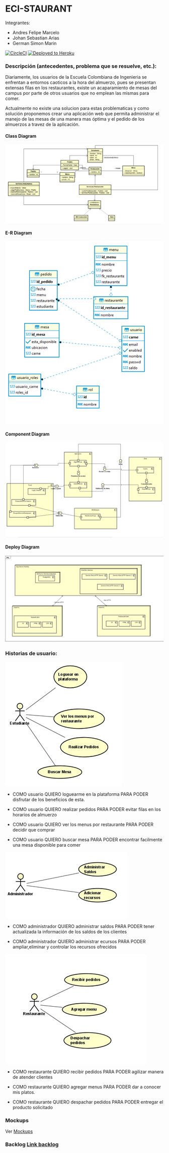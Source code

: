 ﻿# ECI-STAURANT

Integrantes:
* Andres Felipe Marcelo
* Johan Sebastian Arias
* German Simon Marin


[![CircleCI](https://circleci.com/gh/ECI-Staurant-App/ECI-Staurant.svg?style=svg)](https://circleci.com/gh/ECI-Staurant-App/ECI-Staurant)
[![Deployed to Heroku](https://www.herokucdn.com/deploy/button.png)](https://ecistaurant.herokuapp.com/)

### Descripción (antecedentes, problema que se resuelve, etc.):
Diariamente, los usuarios de la Escuela Colombiana de Ingenieria se enfrentan a entornos caoticos a la hora del almuerzo, pues se presentan extensas filas en los restaurantes, existe un acaparamiento de mesas del campus por parte de otros usuarios que no emplean las mismas para comer.

Actualmente no existe una solucion para estas problematicas y como solución proponemos crear una aplicación web que permita administrar el manejo de las mesas de una manera mas óptima y el pedido de los almuerzos a travez de la aplicación.


#### Class Diagram

![](img/class.png)

#### E-R Diagram

![](img/e-R.png)

#### Component Diagram

![](img/componentes.jpg)

#### Deploy Diagram

![](img/despliegue.jpg)


### Historias de usuario:

![](img/casoest.png)

* COMO usuario
QUIERO loguearme en la plataforma
PARA PODER disfrutar de los beneficios de esta. 


* COMO usuario
QUIERO realizar pedidos
PARA PODER evitar filas en los horarios de almuerzo

* COMO usuario
QUIERO ver los menus por restaurante
PARA PODER decidir que comprar
  
* COMO usuario
QUIERO buscar mesa
PARA PODER encontrar facilmente una mesa disponible para comer


   
 ![](img/adm.png)
 
  
* COMO administrador
QUIERO administrar saldos
PARA PODER tener actualizada la información de los saldos de los clientes


* COMO administrador
  QUIERO administrar ecursos
  PARA PODER ampliar,eliminar y controlar  los recursos ofrecidos
 


![](img/casorest.png)

* COMO restaurante
QUIERO recibir pedidos
PARA PODER agilizar manera de atender clientes

* COMO restaurante
QUIERO agregar menus
PARA PODER dar a conocer mis platos.

* COMO restaurante
QUIERO despachar pedidos
PARA PODER entregar el producto solicitado



### Mockups

Ver [Mockups](mockups)


### Backlog [Link backlog](https://tree.taiga.io/project/andresmarcelo7-eci-staurant-app/backlog)
